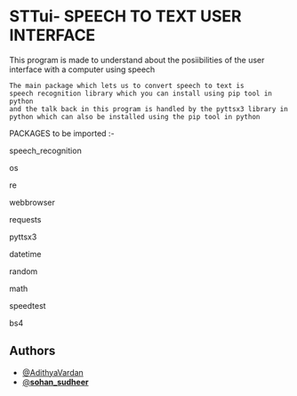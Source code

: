 
# STTui- SPEECH TO TEXT USER INTERFACE

This program is made to understand about the posiibilities of the 
user interface with a computer using speech 

    The main package which lets us to convert speech to text is 
    speech recognition library which you can install using pip tool in python
    and the talk back in this program is handled by the pyttsx3 library in 
    python which can also be installed using the pip tool in python

PACKAGES to be imported :-

speech_recognition 

os

re

webbrowser

requests

pyttsx3

datetime

random

math

speedtest

bs4 

## Authors

- [@AdithyaVardan](https://www.github.com/AdithyaVardan)
- [@__sohan_sudheer__](https://www.instagram.com/__sohan_sudheer__)




